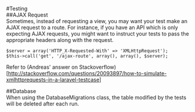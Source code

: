 #Testing  
##AJAX Request  
Sometimes, instead of requesting a view, you may want your test make an AJAX request to a route. For instance, if you have an API which is only expecting AJAX requests, you might want to instruct your tests to pass the appropriate headers along with the request.
```
$server = array('HTTP_X-Requested-With' => 'XMLHttpRequest');  
$this->call('get', '/ajax-route', array(), array(), $server);
```
Refer to (Andreas' answer on Stackoverflow)[http://stackoverflow.com/questions/20093897/how-to-simulate-xmlhttprequests-in-a-laravel-testcase]  

##Database  
When using the DatabaseMigrations class, the table modified by the tests will be deleted after each run.  
